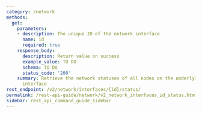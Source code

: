 ```yaml
---
category: /network
methods:
  get:
    parameters:
    - description: The unique ID of the network interface
      name: id
      required: true
    response_body:
      description: Return value on success
      example_value: TO DO
      schema: TO DO
      status_code: '200'
    summary: Retrieve the network statuses of all nodes on the underlying network
      interface
rest_endpoint: /v2/network/interfaces/{id}/status/
permalink: /rest-api-guide/network/v2_network_interfaces_id_status.html
sidebar: rest_api_command_guide_sidebar
---
```

